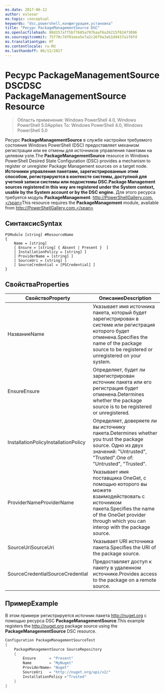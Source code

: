 ```yaml
---
ms.date: 2017-06-12
author: eslesar
ms.topic: conceptual
keywords: "dsc,powershell,конфигурация,установка"
title: "Ресурс PackageManagementSource DSC"
ms.openlocfilehash: 80d157aff5bf7685a797baaf6a26215f02473096
ms.sourcegitcommit: 75f70c7df01eea5e7a2c16f9a3ab1dd437a1f8fd
ms.translationtype: HT
ms.contentlocale: ru-RU
ms.lasthandoff: 06/12/2017
---
```

# <a name="dsc-packagemanagementsource-resource"></a><span data-ttu-id="cd3de-103">Ресурс PackageManagementSource DSC</span><span class="sxs-lookup"><span data-stu-id="cd3de-103">DSC PackageManagementSource Resource</span></span>

> <span data-ttu-id="cd3de-104">Область применения: Windows PowerShell 4.0, Windows PowerShell 5.0</span><span class="sxs-lookup"><span data-stu-id="cd3de-104">Applies To: Windows PowerShell 4.0, Windows PowerShell 5.0</span></span>

<span data-ttu-id="cd3de-105">Ресурс **PackageManagementSource** в службе настройки требуемого состояния Windows PowerShell (DSC) предоставляет механизм регистрации или ее отмены для источников управления пакетами на целевом узле.</span><span class="sxs-lookup"><span data-stu-id="cd3de-105">The **PackageManagementSource** resource in Windows PowerShell Desired State Configuration (DSC) provides a mechanism to register or unregister Package Management sources on a target node.</span></span> <span data-ttu-id="cd3de-106">**Источники управления пакетами, зарегистрированные этим способом, регистрируются в контексте системы, доступной для учетной записи системы или подсистемы DSC.**</span><span class="sxs-lookup"><span data-stu-id="cd3de-106">**Package Management sources registered in this way are registered under the System context, usable by the System account or by the DSC engine.**</span></span> <span data-ttu-id="cd3de-107">Для этого ресурса требуется модуль **PackageManagement**: http://PowerShellGallery.com.</span><span class="sxs-lookup"><span data-stu-id="cd3de-107">This resource requires the **PackageManagement** module, available from http://PowerShellGallery.com.</span></span>

## <a name="syntax"></a><span data-ttu-id="cd3de-108">Синтаксис</span><span class="sxs-lookup"><span data-stu-id="cd3de-108">Syntax</span></span>

```
PSModule [string] #ResourceName
{
    Name = [string]
    [ Ensure = [string] { Absent | Present }  ]
    [ InstallationPolicy = [string] ]
    [ ProviderName = [string] ]
    [ SourceUri = [string] ]
    [ SourceCredential = [PSCredential] ]
}
```

## <a name="properties"></a><span data-ttu-id="cd3de-109">Свойства</span><span class="sxs-lookup"><span data-stu-id="cd3de-109">Properties</span></span>
|  <span data-ttu-id="cd3de-110">Свойство</span><span class="sxs-lookup"><span data-stu-id="cd3de-110">Property</span></span>  |  <span data-ttu-id="cd3de-111">Описание</span><span class="sxs-lookup"><span data-stu-id="cd3de-111">Description</span></span>   | 
|---|---| 
| <span data-ttu-id="cd3de-112">Название</span><span class="sxs-lookup"><span data-stu-id="cd3de-112">Name</span></span>| <span data-ttu-id="cd3de-113">Указывает имя источника пакета, который будет зарегистрирован в системе или регистрация которого будет отменена.</span><span class="sxs-lookup"><span data-stu-id="cd3de-113">Specifies the name of the package source to be registered or unregistered on your system.</span></span>| 
| <span data-ttu-id="cd3de-114">Ensure</span><span class="sxs-lookup"><span data-stu-id="cd3de-114">Ensure</span></span>| <span data-ttu-id="cd3de-115">Определяет, будет ли зарегистрирован источник пакета или его регистрация будет отменена.</span><span class="sxs-lookup"><span data-stu-id="cd3de-115">Determines whether the package source is to be registered or unregistered.</span></span>| 
| <span data-ttu-id="cd3de-116">InstallationPolicy</span><span class="sxs-lookup"><span data-stu-id="cd3de-116">InstallationPolicy</span></span>| <span data-ttu-id="cd3de-117">Определяет, доверяете ли вы источнику пакета.</span><span class="sxs-lookup"><span data-stu-id="cd3de-117">Determines whether you trust the package source.</span></span> <span data-ttu-id="cd3de-118">Одно из двух значений: "Untrusted", "Trusted".</span><span class="sxs-lookup"><span data-stu-id="cd3de-118">One of: "Untrusted", "Trusted".</span></span>| 
| <span data-ttu-id="cd3de-119">ProviderName</span><span class="sxs-lookup"><span data-stu-id="cd3de-119">ProviderName</span></span>| <span data-ttu-id="cd3de-120">Указывает имя поставщика OneGet, с помощью которого вы можете взаимодействовать с источником пакета.</span><span class="sxs-lookup"><span data-stu-id="cd3de-120">Specifies the name of the OneGet provider through which you can interop with the package source.</span></span>| 
| <span data-ttu-id="cd3de-121">SourceUri</span><span class="sxs-lookup"><span data-stu-id="cd3de-121">SourceUri</span></span>| <span data-ttu-id="cd3de-122">Указывает URI источника пакета.</span><span class="sxs-lookup"><span data-stu-id="cd3de-122">Specifies the URI of the package source.</span></span>| 
| <span data-ttu-id="cd3de-123">SourceCredential</span><span class="sxs-lookup"><span data-stu-id="cd3de-123">SourceCredential</span></span>| <span data-ttu-id="cd3de-124">Предоставляет доступ к пакету в удаленном источнике.</span><span class="sxs-lookup"><span data-stu-id="cd3de-124">Provides access to the package on a remote source.</span></span>| 

## <a name="example"></a><span data-ttu-id="cd3de-125">Пример</span><span class="sxs-lookup"><span data-stu-id="cd3de-125">Example</span></span>

<span data-ttu-id="cd3de-126">В этом примере регистрируется источник пакета http://nuget.org с помощью ресурса DSC **PackageManagementSource**.</span><span class="sxs-lookup"><span data-stu-id="cd3de-126">This example registers the http://nuget.org package source using the **PackageManagementSource** DSC resource.</span></span>

```powershell
Configuration PackageManagementSourceTest
{    
    PackageManagementSource SourceRepository
    {
        Ensure      = "Present" 
        Name        = "MyNuget" 
        ProviderName= "Nuget" 
        SourceUri   = "http://nuget.org/api/v2/"   
        InstallationPolicy ="Trusted" 
    }
}
```


